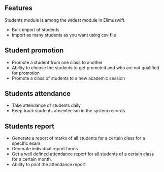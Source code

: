 ## Features
Students module is among the widest module in Elimuswift.
      
- Bulk import of students
- Import as many students as you want using csv file

## Student promotion
- Promote a student from one class to another
- Ability to choose the students to get promoted and who are not qualified for promotion
- Promote a class of students to a new academic session

## Students attendance
- Take attendance of students daily
- Keep track students absenteeism in the system records

## Students report
- Generate a report of marks of all students for a certain class for a specific exam
- Generate individual report forms
- Get a well defined attendance report for all students of a certain class for a certain month.
- Ability to print the attendance report